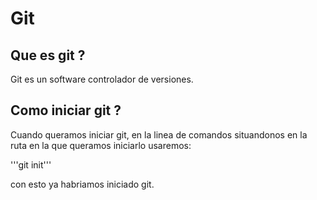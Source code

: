 # Git

## Que es git ?
Git es un software controlador de versiones.

## Como iniciar git ?
Cuando queramos iniciar git, en la linea de comandos situandonos en la ruta en la que queramos iniciarlo usaremos:

'''git init'''

con esto ya habriamos iniciado git.